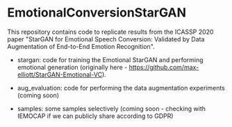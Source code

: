 # EmotionalConversionStarGAN
This repository contains code to replicate results from the ICASSP 2020 paper "StarGAN for Emotional Speech Conversion: Validated by Data Augmentation of End-to-End Emotion Recognition".


- stargan: code for training the Emotional StarGAN and performing emotional generation (originally here - https://github.com/max-elliott/StarGAN-Emotional-VC).

- aug_evaluation: code for performing the data augmentation experiments (coming soon)

- samples: some samples selectively (coming soon - checking with IEMOCAP if we can publicly share according to GDPR)